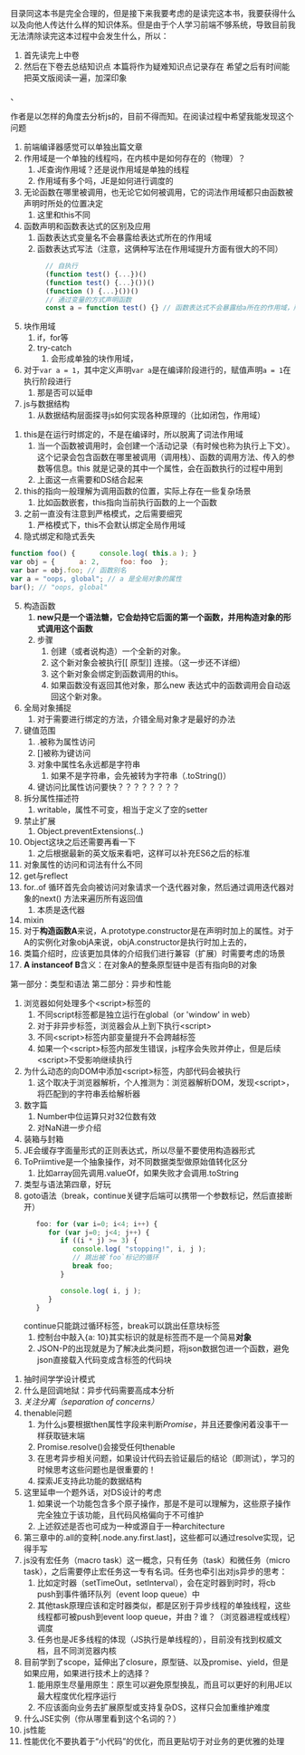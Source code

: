 目录同这本书是完全合理的，但是接下来我要考虑的是读完这本书，我要获得什么以及向他人传达什么样的知识体系。但是由于个人学习前端不够系统，导致目前我无法清除读完这本过程中会发生什么，所以：
1. 首先读完上中卷
2. 然后在下卷去总结知识点
本篇将作为疑难知识点记录存在
希望之后有时间能把英文版阅读一遍，加深印象
<!-- ------------------------------------------------------------------------------------------------------------------- -->、
作者是以怎样的角度去分析js的，目前不得而知。在阅读过程中希望我能发现这个问题
<!-- ------------------------------------------------------------------------------------------------------------------- -->

1. 前端编译器感觉可以单独出篇文章
2. 作用域是一个单独的线程吗，在内核中是如何存在的（物理）？
   1. JE查询作用域？还是说作用域是单独的线程
   2. 作用域有多个吗，JE是如何进行调度的
3. 无论函数在哪里被调用，也无论它如何被调用，它的词法作用域都只由函数被声明时所处的位置决定
   1. 这里和this不同
4. 函数声明和函数表达式的区别及应用
   1. 函数表达式变量名不会暴露给表达式所在的作用域
   2. 函数表达式写法（注意，这俩种写法在作用域提升方面有很大的不同）
      ```js
        // 自执行
        (function test() {...})()
        (function test() {...}())()
        (function () {...}())()
        // 通过变量的方式声明函数
        const a = function test() {} // 函数表达式不会暴露给a所在的作用域，所以外部访问test会ReferenceError
      ```
5. 块作用域
   1. if，for等
   2. try-catch
      1. 会形成单独的块作用域，
6. 对于`var a = 1`，其中定义声明`var a`是在编译阶段进行的，赋值声明`a = 1`在执行阶段进行
   1. 那是否可以延申
7. js与数据结构
   1. 从数据结构层面探寻js如何实现各种原理的（比如闭包，作用域）

<!-- 第一部分看完了，前面对内核的介绍挺感兴趣，后续的很多内容都是我接触过的，而且没有在浏览器（JE，编辑器）角度去介绍这些原理的实现，有点遗憾 -->

1. this是在运行时绑定的，不是在编译时，所以脱离了词法作用域
   1. 当一个函数被调用时，会创建一个活动记录（有时候也称为执行上下文）。这个记录会包含函数在哪里被调用（调用栈）、函数的调用方法、传入的参数等信息。this 就是记录的其中一个属性，会在函数执行的过程中用到
   2. 上面这一点需要和DS结合起来
2. this的指向一般理解为调用函数的位置，实际上存在一些复杂场景
   1. 比如函数嵌套，this指向当前执行函数的上一个函数
3. 之前一直没有注意到严格模式，之后需要细究
   1. 严格模式下，this不会默认绑定全局作用域
4. 隐式绑定和隐式丢失
  ```js
  function foo() {      console.log( this.a ); }  
  var obj = {      a: 2,     foo: foo  };  
  var bar = obj.foo; // 函数别名
  var a = "oops, global"; // a 是全局对象的属性
  bar(); // "oops, global"
  ```
5. 构造函数
   1. **new只是一个语法糖，它会劫持它后面的第一个函数，并用构造对象的形式调用这个函数**
   2. 步骤
      1. 创建（或者说构造）一个全新的对象。
      2. 这个新对象会被执行[[ 原型]] 连接。（这一步还不详细）
      3. 这个新对象会绑定到函数调用的this。
      4. 如果函数没有返回其他对象，那么new 表达式中的函数调用会自动返回这个新对象。
6. 全局对象捕捉
   1. 对于需要进行绑定的方法，介错全局对象才是最好的办法
7. 键值范围
   1. .被称为属性访问
   2. []被称为键访问
   3. 对象中属性名永远都是字符串
      1. 如果不是字符串，会先被转为字符串（.toString()）
   4. 键访问比属性访问要快？？？？？？？？
8. 拆分属性描述符
   1. writable，属性不可变，相当于定义了空的setter
9. 禁止扩展
   1.  Object.preventExtensions(..)
10. Object这块之后还需要再看一下
    1.  之后根据最新的英文版来看吧，这样可以补充ES6之后的标准
11. 对象属性的访问和词法有什么不同
12. get与reflect
13. for..of 循环首先会向被访问对象请求一个迭代器对象，然后通过调用迭代器对象的next() 方法来遍历所有返回值
    1.  本质是迭代器
14. mixin
15. 对于**构造函数A**来说，A.prototype.constructor是在声明时加上的属性。对于A的实例化对象objA来说，objA.constructor是执行时加上去的，
16. 类篇介绍时，应该更加具体的介绍我们进行兼容（扩展）时需要考虑的场景
17. **A instanceof B**含义：在对象A的整条原型链中是否有指向B的对象
<!-- 先假装上篇第5、6章读完了，因为这边的基础知识我差的太多，所以先继续中篇吧，最后根据下篇进行总结，在一个知识点上耗费太多时间显得固执 -->
<!-- 第二版以安排，之后需要对英文下手，建议由于中文版阅读，因为ES6之后也存在很多改动，避免知识体系混淆 -->
<!-- 中篇目录 -->
第一部分：类型和语法
第二部分：异步和性能
<!-- start the mid part -->
1. 浏览器如何处理多个\<script\>标签的  
   1. 不同script标签都是独立运行在global（or 'window' in web）
   2. 对于非异步标签，浏览器会从上到下执行\<script\>
   3. 不同\<script\>标签内部变量提升不会跨越标签
   4. 如果一个\<script\>标签内部发生错误，js程序会失败并停止，但是后续\<script\>不受影响继续执行
2. 为什么动态的向DOM中添加\<script\>标签，内部代码会被执行
   1. 这个取决于浏览器解析，个人推测为：浏览器解析DOM，发现\<script\>，将匹配到的字符串丢给解析器
3. 数字篇
   1. Number中位运算只对32位数有效
   2. 对NaN进一步介绍
4. 装箱与封箱
5. JE会缓存字面量形式的正则表达式，所以尽量不要使用构造器形式
6. ToPriimtive是一个抽象操作，对不同数据类型做原始值转化区分
   1. 比如array回先调用.valueOf，如果失败才会调用.toString
7. 类型与语法第四章，好玩
8. goto语法（break，continue关键字后端可以携带一个参数标记，然后直接断开）
   ```js
      foo: for (var i=0; i<4; i++) {
         for (var j=0; j<4; j++) {
            if ((i * j) >= 3) {
               console.log( "stopping!", i, j );
               // 跳出被`foo`标记的循环
               break foo;
            }

            console.log( i, j );
         }
      }
   ```
   continue只能跳过循环标签，break可以跳出任意块标签
   1. 控制台中敲入{a: 10}其实标识的就是标签而不是一个简易**对象**
   2. JSON-P的出现就是为了解决此类问题，将json数据包进一个函数，避免json直接载入代码变成含标签的代码块

<!-- 开始第二部分 -->
1. 抽时间学学设计模式
2. 什么是回调地狱：异步代码需要高成本分析
3. *关注分离（separation of concerns）*
4. thenable问题
   1. 为什么js要根据then属性字段来判断*Promise*，并且还要像闲着没事干一样获取链末端
   2. Promise.resolve()会接受任何thenable
   3. 在思考异步相关问题，如果设计代码去验证最后的结论（即测试），学习的时候思考这些问题也是很重要的！
   4. 探索JE支持此功能的数据结构
5. 这里延申一个题外话，对DS设计的考虑
   1. 如果说一个功能包含多个原子操作，那是不是可以理解为，这些原子操作完全独立于该功能，且代码风格偏向于不可维护
   2. 上述叙述是否也可成为一种或源自于一种architecture
6. 第三章中的.all的变种[.node.any.first.last]，这些都可以通过resolve实现，记得手写
7. js没有宏任务（macro task）这一概念，只有任务（task）和微任务（micro task），之后需要停止宏任务这一专有名词。任务也牵引出对js异步的思考：
   1. 比如定时器（setTimeOut，setInterval），会在定时器到时时，将cb push到事件循环队列（event loop queue）中
   2. 其他task原理应该和定时器类似，都是区别于异步线程的单独线程，这些线程都可被push到event loop queue，并由？谁？（浏览器进程或线程）调度
   3. 任务也是JE多线程的体现（JS执行是单线程的），目前没有找到权威文档，且不同浏览器内核
8. 目前学到了scope，延伸出了closure，原型链、以及promise、yield，但是如果应用，如果进行技术上的选择？
   1. 能用原生尽量用原生：原生可以避免原型换乱，而且可以更好的利用JE以最大程度优化程序运行
   2. 不应该面向业务去扩展原型或支持复杂DS，这样只会加重维护难度
9.  什么JSE实例（你从哪里看到这个名词的？）
10. js性能
  11. 性能优化不要执着于“小代码”的优化，而且更贴切于对业务的更优雅的处理